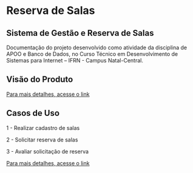 # Reserva de Salas
## Sistema de Gestão e Reserva de Salas
Documentação do projeto desenvolvido como atividade da disciplina de APOO e Banco de Dados, no Curso Técnico em Desenvolvimento de Sistemas para Internet – IFRN - Campus Natal-Central.

## Visão do Produto
[Para mais detalhes, acesse o link](visao-do-produto.md)

## Casos de Uso
1 - Realizar cadastro de salas

2 - Solicitar reserva de salas

3 - Avaliar solicitação de reserva 

[Para mais detalhes, acesse o link](casos-de-uso.md)

